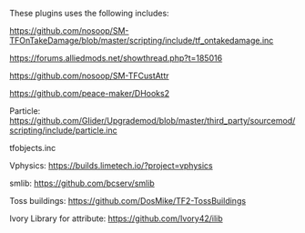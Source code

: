 These plugins uses the following includes:

https://github.com/nosoop/SM-TFOnTakeDamage/blob/master/scripting/include/tf_ontakedamage.inc

https://forums.alliedmods.net/showthread.php?t=185016

https://github.com/nosoop/SM-TFCustAttr

https://github.com/peace-maker/DHooks2

Particle: https://github.com/GIider/Upgrademod/blob/master/third_party/sourcemod/scripting/include/particle.inc

tfobjects.inc

Vphysics: https://builds.limetech.io/?project=vphysics

smlib: https://github.com/bcserv/smlib

Toss buildings: https://github.com/DosMike/TF2-TossBuildings

Ivory Library for attribute: https://github.com/Ivory42/ilib
